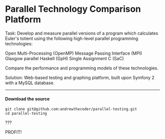 Parallel Technology Comparison Platform
========================

Task:
Develop and measure parallel versions of a program which calculates Euler's totient using the following high-level parallel programming technologies:

Open Multi-Processing (OpenMP) 
Message Passing Interface (MPI)
Glasgow parallel Haskell (GpH)
Single Assignment C (SaC)

Compare the performance and programming models of these technologies.

Solution:
Web-based testing and graphing platform, built upon Symfony 2 with a MySQL database.

-------------------------------

#### Download the source
````
git clone git@github.com:andrewthecoder/parallel-testing.git
cd parallel-testing
````
???

PROFIT!
